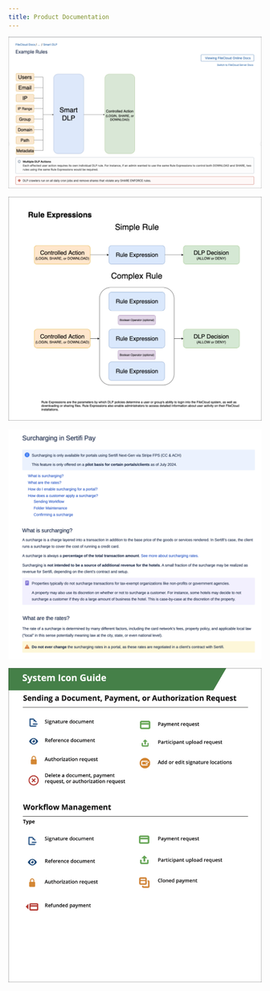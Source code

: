 ```yaml
---
title: Product Documentation
---
```


<!--These are examples from documentation describing functions and features of various SaaS products.-->

![A description of Smart Data Leak Prevention functions.](../assets/data_leak_prevention.png)

![A flowchart demonstrating Data Leak Prevention rule creation.](../assets/rule_expression.png)

![A description of surcharging.](../assets/surcharging.png)

![An icon description guide](../assets/icon_guide_new.png)


